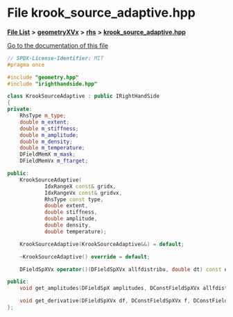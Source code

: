 

# File krook\_source\_adaptive.hpp

[**File List**](files.md) **>** [**geometryXVx**](dir_e51b496b46dd687775e46e0826614574.md) **>** [**rhs**](dir_53474cb30a3389ee74cb3186cae99ac0.md) **>** [**krook\_source\_adaptive.hpp**](krook__source__adaptive_8hpp.md)

[Go to the documentation of this file](krook__source__adaptive_8hpp.md)


```C++
// SPDX-License-Identifier: MIT
#pragma once

#include "geometry.hpp"
#include "irighthandside.hpp"

class KrookSourceAdaptive : public IRightHandSide
{
private:
    RhsType m_type;
    double m_extent;
    double m_stiffness;
    double m_amplitude;
    double m_density;
    double m_temperature;
    DFieldMemX m_mask;
    DFieldMemVx m_ftarget;

public:
    KrookSourceAdaptive(
            IdxRangeX const& gridx,
            IdxRangeVx const& gridvx,
            RhsType const type,
            double extent,
            double stiffness,
            double amplitude,
            double density,
            double temperature);

    KrookSourceAdaptive(KrookSourceAdaptive&&) = default;

    ~KrookSourceAdaptive() override = default;

    DFieldSpXVx operator()(DFieldSpXVx allfdistribu, double dt) const override;

public:
    void get_amplitudes(DFieldSpX amplitudes, DConstFieldSpXVx allfdistribu) const;

    void get_derivative(DFieldSpXVx df, DConstFieldSpXVx f, DConstFieldSpXVx f0) const;
};
```


